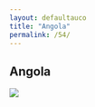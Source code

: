 ```yaml
---
layout: defaultauco
title: "Angola"
permalink: /54/
---
```

<div class="container-0">
    <div class="container-title">
        <span class="country"><h2>Angola</h2></span>
        <div class="photo-co">
          <img src="https://www.worldatlas.com/r/w960-q80/upload/2a/ab/7d/ao-01.jpg" >
    </div>
</div>

<!-- partial -->
